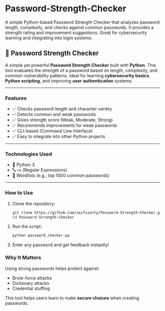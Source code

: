 # Password-Strength-Checker
A simple Python-based Password Strength Checker that analyzes password length, complexity, and checks against common passwords. It provides a strength rating and improvement suggestions. Great for cybersecurity learning and integrating into login systems.

## 🔐 Password Strength Checker

A simple yet powerful **Password Strength Checker** built with **Python**.
This tool evaluates the strength of a password based on length, complexity, and common vulnerability patterns. Ideal for learning **cybersecurity basics**, **Python scripting**, and improving **user authentication** systems.

---

### Features

* ✅ Checks password length and character variety
* ✅ Detects common and weak passwords
* ✅ Gives strength score (Weak, Moderate, Strong)
* ✅ Recommends improvements for weak passwords
* ✅ CLI-based (Command Line Interface)
* ✅ Easy to integrate into other Python projects

---

### Technologies Used

* 🐍 Python 3
* 🔤 `re` (Regular Expressions)
* 📄 Wordlists (e.g., top 1000 common passwords)

---

### How to Use

1. Clone the repository:

   ```bash
   git clone https://github.com/saifxionty/Password-Strength-Checker.git
   cd Password-Strength-Checker
   ```

2. Run the script:

   ```bash
   python password_checker.py
   ```

3. Enter any password and get feedback instantly!

### Why It Matters

Using strong passwords helps protect against:

* Brute-force attacks
* Dictionary attacks
* Credential stuffing

This tool helps users learn to make **secure choices** when creating passwords.


